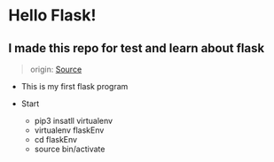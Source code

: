 # Hello Flask!

## I made this repo for test and learn about flask

> origin: [Source](https://medium.com/@feedbots/python-flask-%ED%94%84%EB%A0%88%EC%9E%84%EC%9B%8C%ED%81%AC-%EC%9D%B4%ED%95%B4%ED%95%98%EA%B8%B0-41c7c6e97d08) 

- This is my first flask program

- Start  
	- pip3 insatll virtualenv
	- virtualenv flaskEnv
	- cd flaskEnv
	- source bin/activate


